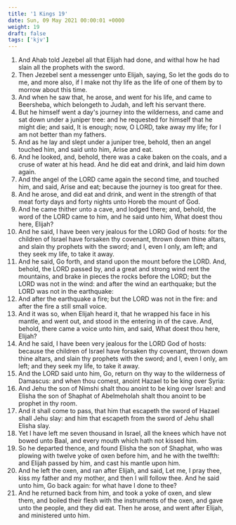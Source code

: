 ```yaml
---
title: '1 Kings 19'
date: Sun, 09 May 2021 00:00:01 +0000
weight: 19
draft: false
tags: ['kjv'] 
---
```


1. And Ahab told Jezebel all that Elijah had done, and withal how he had slain all the prophets with the sword.
2. Then Jezebel sent a messenger unto Elijah, saying, So let the gods do to me, and more also, if I make not thy life as the life of one of them by to morrow about this time.
3. And when he saw that, he arose, and went for his life, and came to Beersheba, which belongeth to Judah, and left his servant there.
4. But he himself went a day's journey into the wilderness, and came and sat down under a juniper tree: and he requested for himself that he might die; and said, It is enough; now, O LORD, take away my life; for I am not better than my fathers.
5. And as he lay and slept under a juniper tree, behold, then an angel touched him, and said unto him, Arise and eat.
6. And he looked, and, behold, there was a cake baken on the coals, and a cruse of water at his head. And he did eat and drink, and laid him down again.
7. And the angel of the LORD came again the second time, and touched him, and said, Arise and eat; because the journey is too great for thee.
8. And he arose, and did eat and drink, and went in the strength of that meat forty days and forty nights unto Horeb the mount of God.
9. And he came thither unto a cave, and lodged there; and, behold, the word of the LORD came to him, and he said unto him, What doest thou here, Elijah?
10. And he said, I have been very jealous for the LORD God of hosts: for the children of Israel have forsaken thy covenant, thrown down thine altars, and slain thy prophets with the sword; and I, even I only, am left; and they seek my life, to take it away.
11. And he said, Go forth, and stand upon the mount before the LORD. And, behold, the LORD passed by, and a great and strong wind rent the mountains, and brake in pieces the rocks before the LORD; but the LORD was not in the wind: and after the wind an earthquake; but the LORD was not in the earthquake:
12. And after the earthquake a fire; but the LORD was not in the fire: and after the fire a still small voice.
13. And it was so, when Elijah heard it, that he wrapped his face in his mantle, and went out, and stood in the entering in of the cave. And, behold, there came a voice unto him, and said, What doest thou here, Elijah?
14. And he said, I have been very jealous for the LORD God of hosts: because the children of Israel have forsaken thy covenant, thrown down thine altars, and slain thy prophets with the sword; and I, even I only, am left; and they seek my life, to take it away.
15. And the LORD said unto him, Go, return on thy way to the wilderness of Damascus: and when thou comest, anoint Hazael to be king over Syria:
16. And Jehu the son of Nimshi shalt thou anoint to be king over Israel: and Elisha the son of Shaphat of Abelmeholah shalt thou anoint to be prophet in thy room.
17. And it shall come to pass, that him that escapeth the sword of Hazael shall Jehu slay: and him that escapeth from the sword of Jehu shall Elisha slay.
18. Yet I have left me seven thousand in Israel, all the knees which have not bowed unto Baal, and every mouth which hath not kissed him.
19. So he departed thence, and found Elisha the son of Shaphat, who was plowing with twelve yoke of oxen before him, and he with the twelfth: and Elijah passed by him, and cast his mantle upon him.
20. And he left the oxen, and ran after Elijah, and said, Let me, I pray thee, kiss my father and my mother, and then I will follow thee. And he said unto him, Go back again: for what have I done to thee?
21. And he returned back from him, and took a yoke of oxen, and slew them, and boiled their flesh with the instruments of the oxen, and gave unto the people, and they did eat. Then he arose, and went after Elijah, and ministered unto him.
